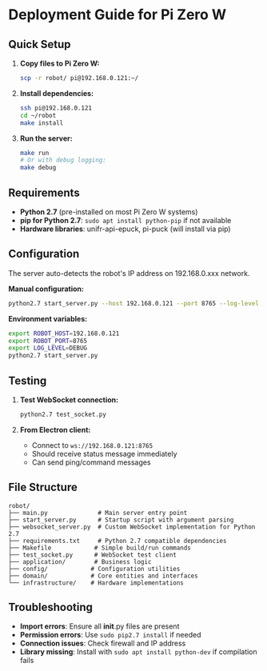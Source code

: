# Deployment Guide for Pi Zero W

## Quick Setup

1. **Copy files to Pi Zero W:**
   ```bash
   scp -r robot/ pi@192.168.0.121:~/
   ```

2. **Install dependencies:**
   ```bash
   ssh pi@192.168.0.121
   cd ~/robot
   make install
   ```

3. **Run the server:**
   ```bash
   make run
   # Or with debug logging:
   make debug
   ```

## Requirements

- **Python 2.7** (pre-installed on most Pi Zero W systems)
- **pip for Python 2.7**: `sudo apt install python-pip` if not available
- **Hardware libraries**: unifr-api-epuck, pi-puck (will install via pip)

## Configuration

The server auto-detects the robot's IP address on 192.168.0.xxx network.

**Manual configuration:**
```bash
python2.7 start_server.py --host 192.168.0.121 --port 8765 --log-level INFO
```

**Environment variables:**
```bash
export ROBOT_HOST=192.168.0.121
export ROBOT_PORT=8765
export LOG_LEVEL=DEBUG
python2.7 start_server.py
```

## Testing

1. **Test WebSocket connection:**
   ```bash
   python2.7 test_socket.py
   ```

2. **From Electron client:**
   - Connect to `ws://192.168.0.121:8765`
   - Should receive status message immediately
   - Can send ping/command messages

## File Structure

```
robot/
├── main.py              # Main server entry point
├── start_server.py      # Startup script with argument parsing
├── websocket_server.py  # Custom WebSocket implementation for Python 2.7
├── requirements.txt     # Python 2.7 compatible dependencies
├── Makefile            # Simple build/run commands
├── test_socket.py      # WebSocket test client
├── application/        # Business logic
├── config/            # Configuration utilities
├── domain/            # Core entities and interfaces
└── infrastructure/    # Hardware implementations
```

## Troubleshooting

- **Import errors**: Ensure all __init__.py files are present
- **Permission errors**: Use `sudo pip2.7 install` if needed
- **Connection issues**: Check firewall and IP address
- **Library missing**: Install with `sudo apt install python-dev` if compilation fails